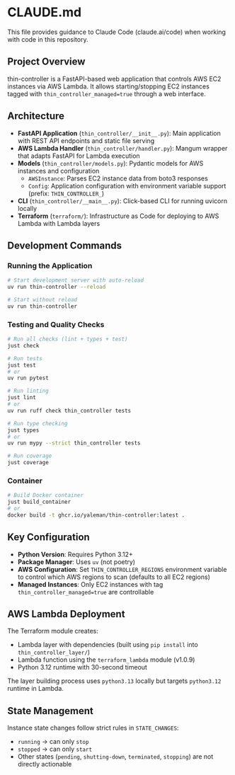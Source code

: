 # CLAUDE.md

This file provides guidance to Claude Code (claude.ai/code) when working with code in this repository.

## Project Overview

thin-controller is a FastAPI-based web application that controls AWS EC2 instances via AWS Lambda. It allows starting/stopping EC2 instances tagged with `thin_controller_managed=true` through a web interface.

## Architecture

- **FastAPI Application** (`thin_controller/__init__.py`): Main application with REST API endpoints and static file serving
- **AWS Lambda Handler** (`thin_controller/handler.py`): Mangum wrapper that adapts FastAPI for Lambda execution
- **Models** (`thin_controller/models.py`): Pydantic models for AWS instances and configuration
  - `AWSInstance`: Parses EC2 instance data from boto3 responses
  - `Config`: Application configuration with environment variable support (prefix: `THIN_CONTROLLER_`)
- **CLI** (`thin_controller/__main__.py`): Click-based CLI for running uvicorn locally
- **Terraform** (`terraform/`): Infrastructure as Code for deploying to AWS Lambda with Lambda layers

## Development Commands

### Running the Application
```bash
# Start development server with auto-reload
uv run thin-controller --reload

# Start without reload
uv run thin-controller
```

### Testing and Quality Checks
```bash
# Run all checks (lint + types + test)
just check

# Run tests
just test
# or
uv run pytest

# Run linting
just lint
# or
uv run ruff check thin_controller tests

# Run type checking
just types
# or
uv run mypy --strict thin_controller tests

# Run coverage
just coverage
```

### Container
```bash
# Build Docker container
just build_container
# or
docker build -t ghcr.io/yaleman/thin-controller:latest .
```

## Key Configuration

- **Python Version**: Requires Python 3.12+
- **Package Manager**: Uses `uv` (not poetry)
- **AWS Configuration**: Set `THIN_CONTROLLER_REGIONS` environment variable to control which AWS regions to scan (defaults to all EC2 regions)
- **Managed Instances**: Only EC2 instances with tag `thin_controller_managed=true` are controllable

## AWS Lambda Deployment

The Terraform module creates:
- Lambda layer with dependencies (built using `pip install` into `thin_controller_layer/`)
- Lambda function using the `terraform_lambda` module (v1.0.9)
- Python 3.12 runtime with 30-second timeout

The layer building process uses `python3.13` locally but targets `python3.12` runtime in Lambda.

## State Management

Instance state changes follow strict rules in `STATE_CHANGES`:
- `running` → can only `stop`
- `stopped` → can only `start`
- Other states (`pending`, `shutting-down`, `terminated`, `stopping`) are not directly actionable
